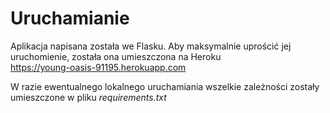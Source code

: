 # Uruchamianie
Aplikacja napisana została we Flasku.
Aby maksymalnie uprościć jej uruchomienie, została ona umieszczona na Heroku  
<https://young-oasis-91195.herokuapp.com>

W razie ewentualnego lokalnego uruchamiania wszelkie zależności zostały umieszczone w pliku *requirements.txt*
